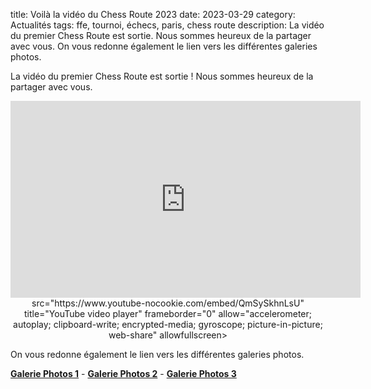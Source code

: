 title: Voilà la vidéo du Chess Route 2023
date: 2023-03-29
category: Actualités
tags: ffe, tournoi, échecs, paris, chess route
description: La vidéo du premier Chess Route est sortie. Nous sommes heureux de la partager avec vous. On vous redonne également le lien vers les différentes galeries photos.

La vidéo du premier Chess Route est sortie ! Nous sommes heureux de la partager avec vous.

<div align="center">
    <iframe <iframe width="560" height="315" src="https://www.youtube.com/embed/QmSySkhnLsU" title="YouTube video player" frameborder="0" allow="accelerometer; autoplay; clipboard-write; encrypted-media; gyroscope; picture-in-picture; web-share" allowfullscreen></iframe> src="https://www.youtube-nocookie.com/embed/QmSySkhnLsU" title="YouTube video player" frameborder="0" allow="accelerometer; autoplay; clipboard-write; encrypted-media; gyroscope; picture-in-picture; web-share" allowfullscreen></iframe>
</div>

On vous redonne également le lien vers les différentes galeries photos.  

[**Galerie Photos 1**]({filename}/pages/chessrouteGallery1.md) - [**Galerie Photos 2**]({filename}/pages/chessrouteGallery2.md) - [**Galerie Photos 3**]({filename}/pages/chessrouteGallery3.md)  
